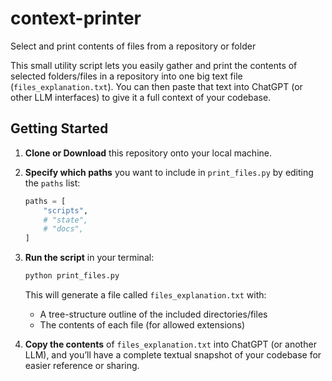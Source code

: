 # context-printer
Select and print contents of files from a repository or folder

This small utility script lets you easily gather and print the contents of selected folders/files in a repository into one big text file (`files_explanation.txt`). You can then paste that text into ChatGPT (or other LLM interfaces) to give it a full context of your codebase.

## Getting Started

1. **Clone or Download** this repository onto your local machine.

2. **Specify which paths** you want to include in `print_files.py` by editing the `paths` list:
   ```python
   paths = [
       "scripts",
       # "state",
       # "docs",
   ]

3. **Run the script** in your terminal:
   ```bash
   python print_files.py
   ```
   This will generate a file called `files_explanation.txt` with:
   - A tree-structure outline of the included directories/files
   - The contents of each file (for allowed extensions)

4. **Copy the contents** of `files_explanation.txt` into ChatGPT (or another LLM), and you’ll have a complete textual snapshot of your codebase for easier reference or sharing.
